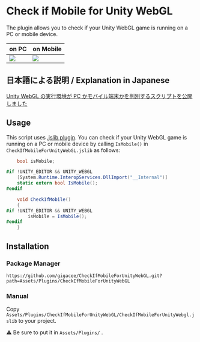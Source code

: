 # Check if Mobile for Unity WebGL

The plugin allows you to check if your Unity WebGL game is running on a PC or mobile device.

| on PC                                                                                                           | on Mobile                                                                                                       |
| --------------------------------------------------------------------------------------------------------------- | --------------------------------------------------------------------------------------------------------------- |
| <img src="https://user-images.githubusercontent.com/5264444/95644234-3aceeb00-0af0-11eb-8b93-754c0b3f1062.png"> | <img src="https://user-images.githubusercontent.com/5264444/95644297-a9ac4400-0af0-11eb-9c9d-7440e783666d.png"> |

## 日本語による説明 / Explanation in Japanese

[Unity WebGL の実行環境が PC かモバイル端末かを判別するスクリプトを公開しました](https://blog.gigacreation.jp/entry/2020/10/10/124015)

## Usage

This script uses [.jslib plugin](https://docs.unity3d.com/Manual/webgl-interactingwithbrowserscripting.html). You can check if your Unity WebGL game is running on a PC or mobile device by calling `IsMobile()` in `CheckIfMobileForUnityWebGL.jslib` as follows:

```cs
    bool isMobile;

#if !UNITY_EDITOR && UNITY_WEBGL
    [System.Runtime.InteropServices.DllImport("__Internal")]
    static extern bool IsMobile();
#endif

    void CheckIfMobile()
    {
#if !UNITY_EDITOR && UNITY_WEBGL
        isMobile = IsMobile();
#endif
    }
```

## Installation

### Package Manager

`https://github.com/gigacee/CheckIfMobileForUnityWebGL.git?path=Assets/Plugins/CheckIfMobileForUnityWebGL`

### Manual

Copy `Assets/Plugins/CheckIfMobileForUnityWebGL/CheckIfMobileForUnityWebgl.jslib` to your project.

:warning: Be sure to put it in `Assets/Plugins/` .
